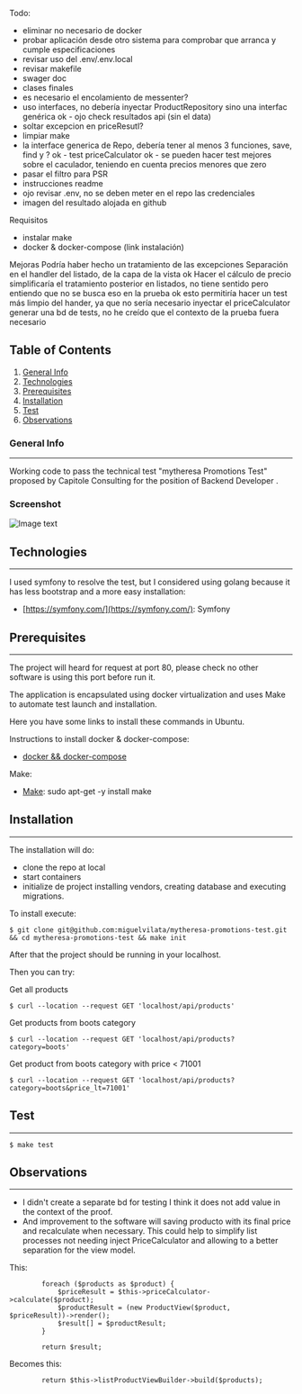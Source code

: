 Todo:
- eliminar no necesario de docker
- probar aplicación desde otro sistema para comprobar que arranca y cumple especificaciones
- revisar uso del .env/.env.local
- revisar makefile
- swager doc
- clases finales
- es necesario el encolamiento de messenter?
- uso interfaces, no debería inyectar ProductRepository sino una interfac genérica
ok - ojo check resultados api (sin el data)
- soltar excepcion en priceResutl?
- limpiar make
- la interface generica de Repo, debería tener al menos 3 funciones, save, find y ?
ok - test priceCalculator
ok - se pueden hacer test mejores sobre el caculador, teniendo en cuenta precios menores que zero
- pasar el filtro para PSR
- instrucciones readme
- ojo revisar .env, no se deben meter en el repo las credenciales
- imagen del resultado alojada en github


Requisitos
- instalar make
- docker & docker-compose (link instalación)

Mejoras
Podría haber hecho un tratamiento de las excepciones
Separación en el handler del listado, de la capa de la vista
ok Hacer el cálculo de precio simplificaría el tratamiento posterior en listados, no tiene sentido pero entiendo que no se busca eso en la prueba
ok esto permitiría hacer un test más limpio del hander, ya que no sería necesario inyectar el priceCalculator
generar una bd de tests, no he creído que el contexto de la prueba fuera necesario


## Table of Contents
1. [General Info](#general-info)
2. [Technologies](#technologies)
3. [Prerequisites](#prerequisites)
4. [Installation](#Installation)
5. [Test](#Test)
6. [Observations](#Observations)
### General Info
***
Working code to pass the technical test "mytheresa Promotions Test" proposed by Capitole Consulting for the position of Backend Developer .
### Screenshot
![Image text](https://www.united-internet.de/fileadmin/user_upload/Brands/Downloads/Logo_IONOS_by.jpg)

## Technologies
***
I used symfony to resolve the test, but I considered using golang because it has less bootstrap and a more easy installation:
* [https://symfony.com/](https://symfony.com/): Symfony


## Prerequisites
***
The project will heard for request at port 80, please check no other software is using this port before run it.

The application is encapsulated using docker virtualization and uses Make to automate test launch and installation.

Here you have some links to install these commands in Ubuntu. 

Instructions to install docker & docker-compose:
* [docker && docker-compose](https://www.digitalocean.com/community/tutorials/how-to-install-and-use-docker-compose-on-ubuntu-22-04)

Make: 
* [Make](#): sudo apt-get -y install make

## Installation
***
The installation will do:
* clone the repo at local
* start containers
* initialize de project installing vendors, creating database and executing migrations.

To install execute:
```
$ git clone git@github.com:miguelvilata/mytheresa-promotions-test.git && cd mytheresa-promotions-test && make init
```

After that the project should be running in your localhost.

Then you can try:

Get all products
```
$ curl --location --request GET 'localhost/api/products'
```

Get products from boots category
```
$ curl --location --request GET 'localhost/api/products?category=boots'
```

Get product from boots category with price < 71001
```
$ curl --location --request GET 'localhost/api/products?category=boots&price_lt=71001'
```

## Test
***

```
$ make test
```

## Observations
***

* I didn't create a separate bd for testing I think it does not add value in the context of the proof.
* And improvement to the software will saving producto with its final price and recalculate when necessary. This could help to simplify
list processes not needing inject PriceCalculator and allowing to a better separation for the view model.

This:
```
        foreach ($products as $product) {
            $priceResult = $this->priceCalculator->calculate($product);
            $productResult = (new ProductView($product, $priceResult))->render();
            $result[] = $productResult;
        }

        return $result;
```

Becomes this:

```
        return $this->listProductViewBuilder->build($products);
```

 


